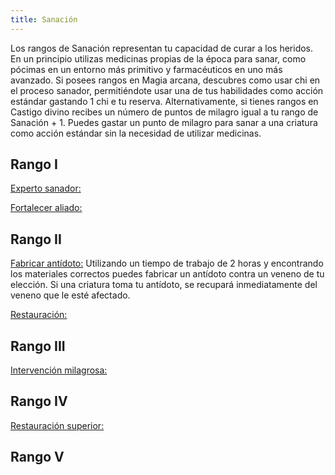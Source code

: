 ```yaml
---
title: Sanación
---
```


Los rangos de Sanación representan tu capacidad de curar a los heridos. En un principio utilizas medicinas propias de la época para sanar, como pócimas en un entorno más primitivo y farmacéuticos en uno más avanzado. Si posees rangos en Magia arcana, descubres como usar chi en el proceso sanador, permitiéndote usar una de tus habilidades como acción estándar gastando 1 chi e tu reserva. Alternativamente, si tienes rangos en Castigo divino recibes un número de puntos de milagro igual a tu rango de Sanación + 1. Puedes gastar un punto de milagro para sanar a una criatura como acción estándar sin la necesidad de utilizar medicinas.

## Rango I

<u>Experto sanador:</u> 

<u>Fortalecer aliado:</u>

## Rango II

<u>Fabricar antídoto:</u> Utilizando un tiempo de trabajo de 2 horas y encontrando los materiales correctos puedes fabricar un antídoto contra un veneno de tu elección. Si una criatura toma tu antídoto, se recupará inmediatamente del veneno que le esté afectado.

<u>Restauración:</u>

## Rango III

<u>Intervención milagrosa:</u>

<u></u>

## Rango IV

<u>Restauración superior:</u>

## Rango V 



